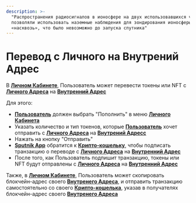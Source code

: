```yaml
---
description: >-
  "Распространения радиосигналов в ионосфере на двух использовавшихся частотах,
  позволяли использовать наземные наблюдения для зондирования ионосферы
  «насквозь», что было невозможно до запуска спутника"
---
```


# Перевод с Личного на Внутрений Адрес

В [**Личном Кабинете**](../lichnyi-kabinet.md), Пользователь может перевести токены или NFT с [**Личного Адреса**](../../slovar-terminov-i-skhema/lichnyi-adres.md) на [**Внутренний Адрес**](../../slovar-terminov-i-skhema/vnutrennii-adres.md)&#x20;

Для этого:

* [**Пользователь**](../../slovar-terminov-i-skhema/polzovatel.md) должен выбрать "Пополнить" в меню [**Личного Кабинета**](../lichnyi-kabinet.md)
* Указать количество и тип токенов, которые [**Пользователь**](../../slovar-terminov-i-skhema/polzovatel.md) хочет отправить с [**Личного Адреса**](../../slovar-terminov-i-skhema/lichnyi-adres.md) на [**Внутрений Адресс**](../../slovar-terminov-i-skhema/vnutrennii-adres.md)
* Нажать на кнопку "Отправить"
* [**Sputnik App**](../../sputnik-network-app-chain/sputnik-dapp.md) обратится к [**Крипто-кошельку**](../../slovar-terminov-i-skhema/kripto-koshelek.md), чтобы подписать транзакцию о переводе с [**Личного Адреса**](../../slovar-terminov-i-skhema/lichnyi-adres.md) на [**Внутренний Адрес**](../../slovar-terminov-i-skhema/vnutrennii-adres.md)&#x20;
* После того, как  Пользователь подпишит транзакцию, токены или NFT будут отправлены с [**Личного Адреса**](../../slovar-terminov-i-skhema/lichnyi-adres.md) на [**Внутренний Адрес**](../../slovar-terminov-i-skhema/vnutrennii-adres.md)&#x20;

Также, в [**Личном Кабинете**](../lichnyi-kabinet.md), Пользователь может скопировать блокчейн-адрес своего [**Внутренего Адреса**](../../slovar-terminov-i-skhema/vnutrennii-adres.md), и отправить транзакцию самостоятельно со своего [**Крипто-кошелька**](../../slovar-terminov-i-skhema/kripto-koshelek.md), указав в получателях блокчейн-адрес своего [**Внутренего Адреса**](../../slovar-terminov-i-skhema/vnutrennii-adres.md)

